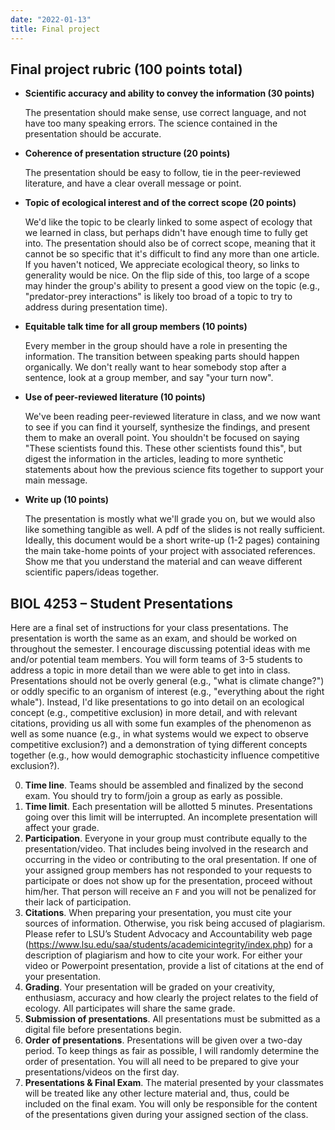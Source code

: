 ```yaml
---
date: "2022-01-13"
title: Final project
---
```


## Final project rubric (100 points total)

- **Scientific accuracy and ability to convey the information (30 points)**
    
    The presentation should make sense, use correct language, and not have too many speaking errors. The science contained in the presentation should be accurate. 
    
- **Coherence of presentation structure (20 points)**

    The presentation should be easy to follow, tie in the peer-reviewed literature, and have a clear overall message or point. 
    
- **Topic of ecological interest and of the correct scope (20 points)**

    We'd like the topic to be clearly linked to some aspect of ecology that we learned in class, but perhaps didn't have enough time to fully get into. The presentation should also be of correct scope, meaning that it cannot be so specific that it's difficult to find any more than one article. If you haven't noticed, We appreciate ecological theory, so links to generality would be nice. On the flip side of this, too large of a scope may hinder the group's ability to present a good view on the topic (e.g., "predator-prey interactions" is likely too broad of a topic to try to address during presentation time). 
    
- **Equitable talk time for all group members (10 points)**

    Every member in the group should have a role in presenting the information. The transition between speaking parts should happen organically. We don't really want to hear somebody stop after a sentence, look at a group member, and say "your turn now".
    
- **Use of peer-reviewed literature (10 points)**

    We've been reading peer-reviewed literature in class, and we now want to see if you can find it yourself, synthesize the findings, and present them to make an overall point. You shouldn't be focused on saying "These scientists found this. These other scientists found this", but digest the information in the articles, leading to more synthetic statements about how the previous science fits together to support your main message.
    
- **Write up (10 points)**

    The presentation is mostly what we'll grade you on, but we would also like something tangible as well. A pdf of the slides is not really sufficient. Ideally, this document would be a short write-up (1-2 pages) containing the main take-home points of your project with associated references. Show me that you understand the material and can weave different scientific papers/ideas together.

## BIOL 4253 – Student Presentations

Here are a final set of instructions for your class presentations. The presentation is worth the same as an exam, and should be worked on throughout the semester. I encourage discussing potential ideas with me and/or potential team members. You will form teams of 3-5 students to address a topic in more detail than we were able to get into in class. Presentations should not be overly general (e.g., "what is climate change?") or oddly specific to an organism of interest (e.g., "everything about the right whale"). Instead, I'd like presentations to go into detail on an ecological concept (e.g., competitive exclusion) in more detail, and with relevant citations, providing us all with some fun examples of the phenomenon as well as some nuance (e.g., in what systems would we expect to observe competitive exclusion?) and a demonstration of tying different concepts together (e.g., how would demographic stochasticity influence competitive exclusion?).

0. **Time line**. Teams should be assembled and finalized by the second exam. You should try to form/join a group as early as possible.
1. **Time limit**. Each presentation will be allotted 5 minutes. Presentations going over this limit will be interrupted. An incomplete presentation will affect your grade.
2. **Participation**. Everyone in your group must contribute equally to the presentation/video. That includes being involved in the research and occurring in the video or contributing to the oral presentation. If one of your assigned group members has not responded to your requests to participate or does not show up for the presentation, proceed without him/her. That person will receive an `F` and you will not be penalized for their lack of participation.
3. **Citations**. When preparing your presentation, you must cite your sources of information. Otherwise, you risk being accused of plagiarism. Please refer to LSU’s Student Advocacy and Accountability web page (<https://www.lsu.edu/saa/students/academicintegrity/index.php>) for a description of plagiarism and how to cite your work. For either your video or Powerpoint presentation, provide a list of citations at the end of your presentation.
4. **Grading**. Your presentation will be graded on your creativity, enthusiasm, accuracy and how clearly the project relates to the field of ecology. All participates will share the same grade.
5. **Submission of presentations**. All presentations must be submitted as a digital file before presentations begin. 
6. **Order of presentations**. Presentations will be given over a two-day period. To keep things as fair as possible, I will randomly determine the order of presentation. You will all need to be prepared to give your presentations/videos on the first day. 
7. **Presentations & Final Exam**. The material presented by your classmates will be treated like any other lecture material and, thus, could be included on the final exam. You will only be responsible for the content of the presentations given during your assigned section of the class. 



